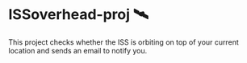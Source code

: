 # ISSoverhead-proj 🛰️
This project checks whether the ISS is orbiting on top of your current location and sends an email to notify you.
